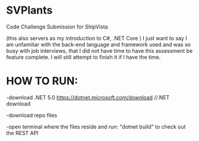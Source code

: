 # SVPlants
Code Challenge Submission for ShipVista 

(this also servers as my introduction to C#, .NET Core )
I just want to say I am unfamiliar with the back-end language and framework used and was so busy with job interviews, that I did not have time to have this assessment be feature complete. I will still attempt to finish it if I have the time. 


HOW TO RUN:
=====================
-download .NET 5.0 
https://dotnet.microsoft.com/download //.NET download 

-download repo files 

-open terminal where the files reside and run: "dotnet build" to check out the REST API 





